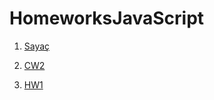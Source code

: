 # HomeworksJavaScript


1. [Sayaç](https://sameteraslan.github.io/HomeworksJavaScript/sayac.html)

2. [CW2](https://sameteraslan.github.io/HomeworksJavaScript/ArrayIslemleri.html)

3. [HW1](https://sameteraslan.github.io/HomeworksJavaScript/HW1.html)
